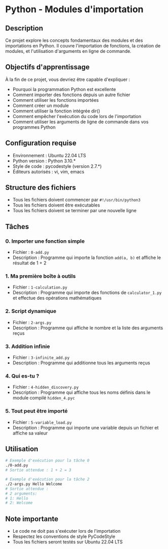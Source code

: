 # Python - Modules d'importation

## Description
Ce projet explore les concepts fondamentaux des modules et des importations en Python. Il couvre l'importation de fonctions, la création de modules, et l'utilisation d'arguments en ligne de commande.

## Objectifs d'apprentissage
À la fin de ce projet, vous devriez être capable d'expliquer :
* Pourquoi la programmation Python est excellente
* Comment importer des fonctions depuis un autre fichier
* Comment utiliser les fonctions importées
* Comment créer un module
* Comment utiliser la fonction intégrée dir()
* Comment empêcher l'exécution du code lors de l'importation
* Comment utiliser les arguments de ligne de commande dans vos programmes Python

## Configuration requise
* Environnement : Ubuntu 22.04 LTS
* Python version : Python 3.10.*
* Style de code : pycodestyle (version 2.7.*)
* Éditeurs autorisés : vi, vim, emacs

## Structure des fichiers
* Tous les fichiers doivent commencer par `#!/usr/bin/python3`
* Tous les fichiers doivent être exécutables
* Tous les fichiers doivent se terminer par une nouvelle ligne

## Tâches

### 0. Importer une fonction simple
* Fichier : `0-add.py`
* Description : Programme qui importe la fonction `add(a, b)` et affiche le résultat de 1 + 2

### 1. Ma première boîte à outils
* Fichier : `1-calculation.py`
* Description : Programme qui importe des fonctions de `calculator_1.py` et effectue des opérations mathématiques

### 2. Script dynamique
* Fichier : `2-args.py`
* Description : Programme qui affiche le nombre et la liste des arguments reçus

### 3. Addition infinie
* Fichier : `3-infinite_add.py`
* Description : Programme qui additionne tous les arguments reçus

### 4. Qui es-tu ?
* Fichier : `4-hidden_discovery.py`
* Description : Programme qui affiche tous les noms définis dans le module compilé `hidden_4.pyc`

### 5. Tout peut être importé
* Fichier : `5-variable_load.py`
* Description : Programme qui importe une variable depuis un fichier et affiche sa valeur

## Utilisation
```bash
# Exemple d'exécution pour la tâche 0
./0-add.py
# Sortie attendue : 1 + 2 = 3

# Exemple d'exécution pour la tâche 2
./2-args.py Hello Welcome
# Sortie attendue :
# 2 arguments:
# 1: Hello
# 2: Welcome
```

## Note importante
* Le code ne doit pas s'exécuter lors de l'importation
* Respectez les conventions de style PyCodeStyle
* Tous les fichiers seront testés sur Ubuntu 22.04 LTS